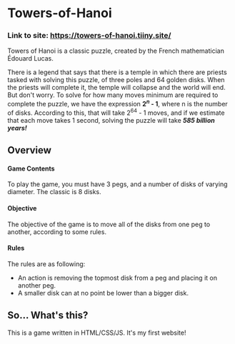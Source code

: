 # Towers-of-Hanoi
### Link to site: https://towers-of-hanoi.tiiny.site/

Towers of Hanoi is a classic puzzle, created by the French mathematician Édouard Lucas.

  There is a legend that says that there is a temple in which there are priests tasked with solving this puzzle, of three poles and 64 golden disks. When the priests will complete it, the temple will collapse and the world will end.
  But don't worry. To solve for how many moves minimum are required to complete the puzzle, we have the expression **2<sup><em>n</em></sup> - 1**, where n is the number of disks.
  According to this, that will take 2<sup>64</sup> - 1 moves, and if we estimate that each move takes 1 second, solving the puzzle will take **_585 billion years!_**

## Overview
#### Game Contents
To play the game, you must have 3 pegs, and a number of disks of varying diameter. The classic is 8 disks.

#### Objective
The objective of the game is to move all of the disks from one peg to another, according to some rules.

#### Rules
The rules are as following:
* An action is removing the topmost disk from a peg and placing it on another peg.
* A smaller disk can at no point be lower than a bigger disk.

## So... What's this?
  This is a game written in HTML/CSS/JS. It's my first website!
